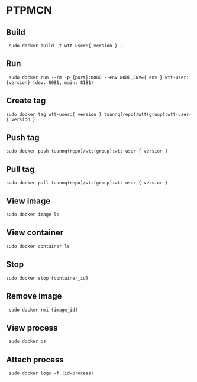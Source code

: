 # PTPMCN 

## Build 
```
 sudo docker build -t wtt-user:{ version } .
```
 ## Run 
```
 sudo docker run --rm -p {port}:8080 --env NODE_ENV={ env } wtt-user:{version} (dev: 8081, main: 8181)
 ```
 ## Create tag
 ```
 sudo docker tag wtt-user:{ version } tuannq(repo)/wtt(group):wtt-user-{ version }
 ```
 ## Push tag
 ```
 sudo docker push tuannq(repo)/wtt(group):wtt-user-{ version }
 ```
 ## Pull tag
 ```
 sudo docker pull tuannq(repo)/wtt(group):wtt-user-{ version }
 ```
 ## View image 
 ```
 sudo docker image ls
 ```
 ## View container
 ```
 sudo docker container ls
 ```
 ## Stop
 ```
 sudo docker stop {container_id}
 ```
 ## Remove image
 ```
  sudo docker rmi {image_id}
 ```
 ## View process
 ```
  sudo docker ps
 ```
 ## Attach process
 ```
  sudo docker logs -f {id-process}
 ```
 